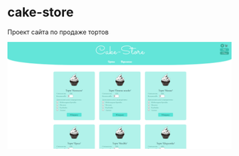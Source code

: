 # cake-store
Проект сайта по продаже тортов

![Image alt](https://github.com/ilyaKodit/cake-store/raw/master/imageReadme/cake-Store.jpg)
